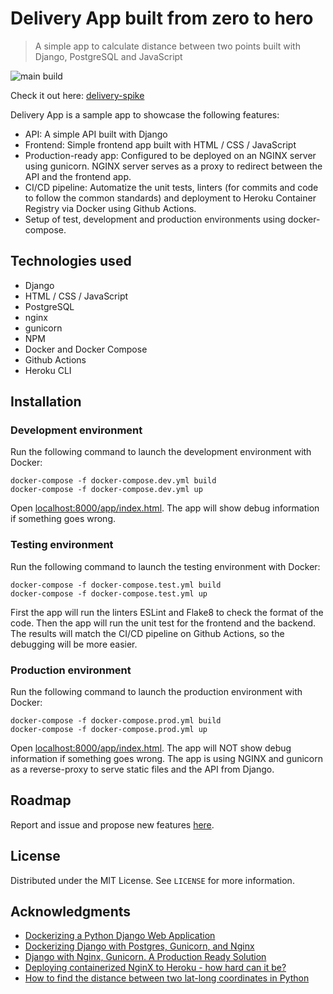 # Delivery App built from zero to hero

> A simple app to calculate distance between two points built with Django, PostgreSQL and JavaScript

![main build](https://github.com/yg-apaza/delivery/actions/workflows/ci.yml/badge.svg)

Check it out here: [delivery-spike](https://delivery-spike.herokuapp.com/app/index.html)

Delivery App is a sample app to showcase the following features:

- API: A simple API built with Django
- Frontend: Simple frontend app built with HTML / CSS / JavaScript
- Production-ready app: Configured to be deployed on an NGINX server using gunicorn. NGINX server serves as a proxy to redirect between the API and the frontend app.
- CI/CD pipeline: Automatize the unit tests, linters (for commits and code to follow the common standards) and deployment to Heroku Container Registry via Docker using Github Actions.
- Setup of test, development and production environments using docker-compose.

## Technologies used

- Django
- HTML / CSS / JavaScript
- PostgreSQL
- nginx
- gunicorn
- NPM
- Docker and Docker Compose
- Github Actions
- Heroku CLI

## Installation

### Development environment

Run the following command to launch the development environment with Docker:

```
docker-compose -f docker-compose.dev.yml build
docker-compose -f docker-compose.dev.yml up
```

Open [localhost:8000/app/index.html](localhost:8000/app/index.html). The app will show debug information if something goes wrong.

### Testing environment

Run the following command to launch the testing environment with Docker:

```
docker-compose -f docker-compose.test.yml build
docker-compose -f docker-compose.test.yml up
```

First the app will run the linters ESLint and Flake8 to check the format of the code. Then the app will run the unit test for the frontend and the backend. The results will match the CI/CD pipeline on Github Actions, so the debugging will be more easier.

### Production environment

Run the following command to launch the production environment with Docker:

```
docker-compose -f docker-compose.prod.yml build
docker-compose -f docker-compose.prod.yml up
```

Open [localhost:8000/app/index.html](localhost:8000/app/index.html). The app will NOT show debug information if something goes wrong. The app is using NGINX and gunicorn as a reverse-proxy to serve static files and the API from Django.

## Roadmap

Report and issue and propose new features [here](https://github.com/yg-apaza/delivery/issues).

## License

Distributed under the MIT License. See ```LICENSE``` for more information.

## Acknowledgments

- [Dockerizing a Python Django Web Application](https://semaphoreci.com/community/tutorials/dockerizing-a-python-django-web-application)
- [Dockerizing Django with Postgres, Gunicorn, and Nginx](https://testdriven.io/blog/dockerizing-django-with-postgres-gunicorn-and-nginx/)
- [Django with Nginx, Gunicorn. A Production Ready Solution](https://medium.com/analytics-vidhya/dajngo-with-nginx-gunicorn-aaf8431dc9e0)
- [Deploying containerized NginX to Heroku - how hard can it be?](https://dev.to/levelupkoodarit/deploying-containerized-nginx-to-heroku-how-hard-can-it-be-3g14)
- [How to find the distance between two lat-long coordinates in Python
](https://www.kite.com/python/answers/how-to-find-the-distance-between-two-lat-long-coordinates-in-python)